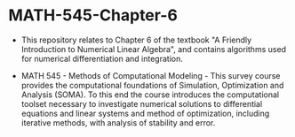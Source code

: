 # MATH-545-Chapter-6

* This repository relates to Chapter 6 of the textbook "A Friendly Introduction to Numerical Linear Algebra", and contains algorithms used for numerical differentiation and integration.  

* MATH 545 - Methods of Computational Modeling - This survey course provides the computational foundations of Simulation, Optimization and Analysis (SOMA). To this end the course introduces the computational toolset necessary to investigate numerical solutions to differential equations and linear systems and method of optimization, including iterative methods, with analysis of stability and error.
